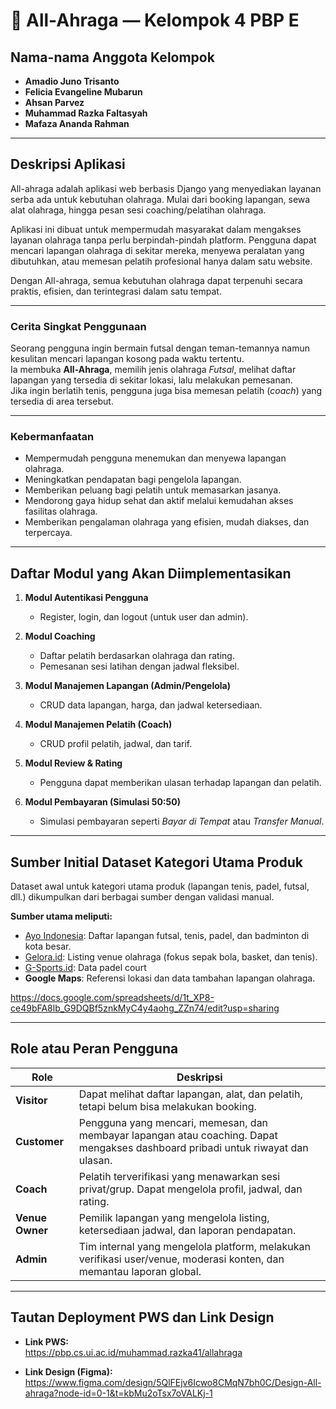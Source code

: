 # 🏀 All-Ahraga — Kelompok 4 PBP E

## Nama-nama Anggota Kelompok
- **Amadio Juno Trisanto**  
- **Felicia Evangeline Mubarun**  
- **Ahsan Parvez**  
- **Muhammad Razka Faltasyah**
- **Mafaza Ananda Rahman**

---

## Deskripsi Aplikasi

All-ahraga adalah aplikasi web berbasis Django yang menyediakan layanan serba ada untuk kebutuhan olahraga. Mulai dari booking lapangan, sewa alat olahraga, hingga pesan sesi coaching/pelatihan olahraga.

Aplikasi ini dibuat untuk mempermudah masyarakat dalam mengakses layanan olahraga tanpa perlu berpindah-pindah platform. Pengguna dapat mencari lapangan olahraga di sekitar mereka, menyewa peralatan yang dibutuhkan, atau memesan pelatih profesional hanya dalam satu website.

Dengan All-ahraga, semua kebutuhan olahraga dapat terpenuhi secara praktis, efisien, dan terintegrasi dalam satu tempat.

---

### Cerita Singkat Penggunaan

Seorang pengguna ingin bermain futsal dengan teman-temannya namun kesulitan mencari lapangan kosong pada waktu tertentu.  
Ia membuka **All-Ahraga**, memilih jenis olahraga *Futsal*, melihat daftar lapangan yang tersedia di sekitar lokasi, lalu melakukan pemesanan.  
Jika ingin berlatih tenis, pengguna juga bisa memesan pelatih (*coach*) yang tersedia di area tersebut.


---

### Kebermanfaatan
- Mempermudah pengguna menemukan dan menyewa lapangan olahraga.  
- Meningkatkan pendapatan bagi pengelola lapangan.  
- Memberikan peluang bagi pelatih untuk memasarkan jasanya.  
- Mendorong gaya hidup sehat dan aktif melalui kemudahan akses fasilitas olahraga.
- Memberikan pengalaman olahraga yang efisien, mudah diakses, dan terpercaya.

---

## Daftar Modul yang Akan Diimplementasikan

1. **Modul Autentikasi Pengguna**  
   - Register, login, dan logout (untuk user dan admin).

2. **Modul Coaching**  
   - Daftar pelatih berdasarkan olahraga dan rating.  
   - Pemesanan sesi latihan dengan jadwal fleksibel.

3. **Modul Manajemen Lapangan (Admin/Pengelola)**  
   - CRUD data lapangan, harga, dan jadwal ketersediaan.

4. **Modul Manajemen Pelatih (Coach)**  
   - CRUD profil pelatih, jadwal, dan tarif.

5. **Modul Review & Rating**  
   - Pengguna dapat memberikan ulasan terhadap lapangan dan pelatih.

6. **Modul Pembayaran (Simulasi 50:50)**  
   - Simulasi pembayaran seperti *Bayar di Tempat* atau *Transfer Manual*.

---

## Sumber Initial Dataset Kategori Utama Produk

Dataset awal untuk kategori utama produk (lapangan tenis, padel, futsal, dll.) dikumpulkan dari berbagai sumber dengan validasi manual.

**Sumber utama meliputi:**
- [Ayo Indonesia](https://ayo.co.id/venues): Daftar lapangan futsal, tenis, padel, dan badminton di kota besar.  
- [Gelora.id](https://gelora.id/venue): Listing venue olahraga (fokus sepak bola, basket, dan tenis).  
- [G-Sports.id](https://g-sports.id): Data padel court
- **Google Maps**: Referensi lokasi dan data tambahan lapangan olahraga.

https://docs.google.com/spreadsheets/d/1t_XP8-ce49bFA8lb_G9DQBf5znkMyC4y4aohg_ZZn74/edit?usp=sharing

---

## Role atau Peran Pengguna

| Role | Deskripsi |
|------|------------|
| **Visitor** | Dapat melihat daftar lapangan, alat, dan pelatih, tetapi belum bisa melakukan booking. |
| **Customer** | Pengguna yang mencari, memesan, dan membayar lapangan atau coaching. Dapat mengakses dashboard pribadi untuk riwayat dan ulasan. |
| **Coach** | Pelatih terverifikasi yang menawarkan sesi privat/grup. Dapat mengelola profil, jadwal, dan rating. |
| **Venue Owner** | Pemilik lapangan yang mengelola listing, ketersediaan jadwal, dan laporan pendapatan. |
| **Admin** | Tim internal yang mengelola platform, melakukan verifikasi user/venue, moderasi konten, dan memantau laporan global. |

---

## Tautan Deployment PWS dan Link Design
- **Link PWS:**  
  https://pbp.cs.ui.ac.id/muhammad.razka41/allahraga

- **Link Design (Figma):**  
  https://www.figma.com/design/5QlFEjv6Icwo8CMqN7bh0C/Design-All-ahraga?node-id=0-1&t=kbMu2oTsx7oVALKj-1
